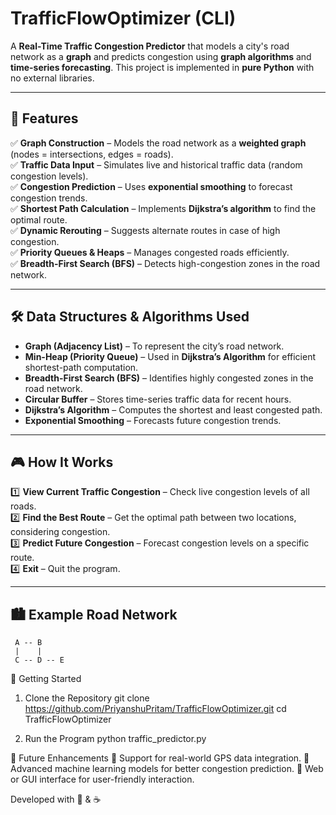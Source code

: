 # TrafficFlowOptimizer (CLI)  

A **Real-Time Traffic Congestion Predictor** that models a city's road network as a **graph** and predicts congestion using **graph algorithms** and **time-series forecasting**. This project is implemented in **pure Python** with no external libraries.  

---

## 📌 Features  

✅ **Graph Construction** – Models the road network as a **weighted graph** (nodes = intersections, edges = roads).  
✅ **Traffic Data Input** – Simulates live and historical traffic data (random congestion levels).  
✅ **Congestion Prediction** – Uses **exponential smoothing** to forecast congestion trends.  
✅ **Shortest Path Calculation** – Implements **Dijkstra’s algorithm** to find the optimal route.  
✅ **Dynamic Rerouting** – Suggests alternate routes in case of high congestion.  
✅ **Priority Queues & Heaps** – Manages congested roads efficiently.  
✅ **Breadth-First Search (BFS)** – Detects high-congestion zones in the road network.  

---

## 🛠 Data Structures & Algorithms Used  

- **Graph (Adjacency List)** – To represent the city’s road network.  
- **Min-Heap (Priority Queue)** – Used in **Dijkstra’s Algorithm** for efficient shortest-path computation.  
- **Breadth-First Search (BFS)** – Identifies highly congested zones in the road network.  
- **Circular Buffer** – Stores time-series traffic data for recent hours.  
- **Dijkstra’s Algorithm** – Computes the shortest and least congested path.  
- **Exponential Smoothing** – Forecasts future congestion trends.  

---

## 🎮 How It Works  

1️⃣ **View Current Traffic Congestion** – Check live congestion levels of all roads.  
2️⃣ **Find the Best Route** – Get the optimal path between two locations, considering congestion.  
3️⃣ **Predict Future Congestion** – Forecast congestion levels on a specific route.  
4️⃣ **Exit** – Quit the program.  

---

## 🏙 Example Road Network  
```
 A -- B  
 |    |  
 C -- D -- E
```

🚀 Getting Started

1. Clone the Repository
git clone https://github.com/PriyanshuPritam/TrafficFlowOptimizer.git
cd TrafficFlowOptimizer

2. Run the Program
python traffic_predictor.py


🔮 Future Enhancements
🔹 Support for real-world GPS data integration.
🔹 Advanced machine learning models for better congestion prediction.
🔹 Web or GUI interface for user-friendly interaction.


Developed with 🚀 & ☕

